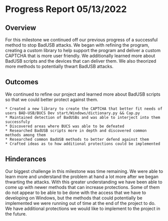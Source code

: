 # Progress Report 05/13/2022
## Overview
For this milestone we continued off our previous progress of a successful method to stop BadUSB attacks. We began with refining the program, creating a custom library to help support the program and deliver a custom CAPTCHA that is more user friendly. We additionally learned more about BadUSB scripts and the devices that can deliver them. We also theorized more methods to potentially thwart BadUSB attacks.  

## Outcomes
We continued to refine our project and learned more about BadUSB scripts so that we could better protect against them. 

	* Created a new library to create the CAPTCHA that better fit needs of users BAD-USB/BUCS Dev start/Windows/dictionary.py && Cap.py
	* Maintained detection of BadUSBs and was able to interject into them successfuly
	* Discovered areas where BUCS was able to be defeated
	* Researched BadUSB scripts more in depth and discovered common methods among them
	* Researched common BadUSB methods to better defend against them
	* Crafted ideas as to how additional protections could be implemented
## Hinderances
Our biggest challenge in this milestone was time remaining. We were able to learn more and understand the problem at hand a lot more after we began thwarting the attacks. With this greater understanding we have been able to come up with newer methods that can increase protections. Some of them do not appear to be able to be done with the access that we have to developing on Windows, but the methods that could potentially be implemented we were running out of time at the end of the project to do. We have additional protections we would like to implement to the project in the future.
